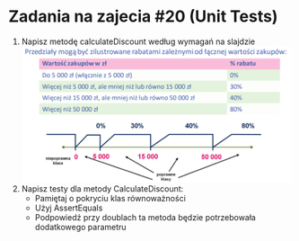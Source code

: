 # Zadania na zajecia #20 (Unit Tests)
1. Napisz metodę calculateDiscount według wymagań na slajdzie
![alt text](image.png)
2. Napisz testy dla metody CalculateDiscount:
   * Pamiętaj o pokryciu klas równoważności
   * Użyj AssertEquals
   * Podpowiedź przy doublach ta metoda będzie potrzebowała dodatkowego parametru
